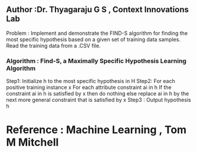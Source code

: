 ## Author :Dr. Thyagaraju G S ,  Context Innovations Lab  

Problem : Implement and demonstrate the FIND-S algorithm for finding the most specific hypothesis based on a given set of training data samples. Read the training data from a .CSV file.

### Algorithm : Find-S, a Maximally Specific Hypothesis Learning Algorithm
Step1: Initialize h to the most specific hypothesis in H
Step2: For each positive training instance x
        For each attribute constraint ai in h
	          If the constraint ai in h is satisfied by x  then do nothing
            else replace ai in h by the next more general constraint that is satisfied by x
Step3 : Output hypothesis h

# Reference : Machine Learning , Tom M Mitchell
